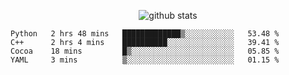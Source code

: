 <!-- <h1 align="center">Hello 👋 </h3> -->

<p align="center">
  <img src="https://github-readme-stats.vercel.app/api?username=syeehyn&hide=stars,prs,issues,contribs&count_private=true&hide_title=true" alt="github stats" />
</p>

<!--START_SECTION:waka-->
```text
Python   2 hrs 48 mins   █████████████▒░░░░░░░░░░░   53.48 % 
C++      2 hrs 4 mins    ██████████░░░░░░░░░░░░░░░   39.41 % 
Cocoa    18 mins         █▒░░░░░░░░░░░░░░░░░░░░░░░   05.85 % 
YAML     3 mins          ▒░░░░░░░░░░░░░░░░░░░░░░░░   01.15 % 
```
<!--END_SECTION:waka-->

